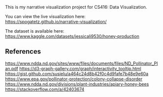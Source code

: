 This is my narrative visualization project for CS416: Data Visualization.

You can view the live visualization here: https://spogatetz.github.io/narrative-visualization/

The dataset is available here: https://www.kaggle.com/datasets/jessicali9530/honey-production

## References
https://www.ndda.nd.gov/sites/www/files/documents/files/ND_Pollinator_Plan.pdf
https://d3-graph-gallery.com/graph/interactivity_tooltip.html
https://gist.github.com/susielu/a464c24d8b42f0c4d9fafe7b48e9e60a
https://www.epa.gov/pollinator-protection/colony-collapse-disorder
https://www.ndda.nd.gov/divisions/plant-industries/apiary-honey-bees
https://stackoverflow.com/a/42403674
